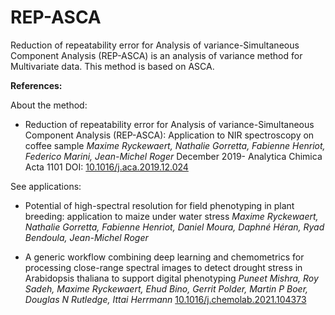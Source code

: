 # REP-ASCA
Reduction of repeatability error for Analysis of variance-Simultaneous Component Analysis (REP-ASCA) is an analysis of variance method for Multivariate data. This method is based on ASCA. 

**References:**

About the method: 

- Reduction of repeatability error for Analysis of variance-Simultaneous Component Analysis (REP-ASCA): Application to NIR spectroscopy on coffee sample
_Maxime Ryckewaert, Nathalie Gorretta, Fabienne Henriot, Federico Marini, Jean-Michel Roger_
December 2019- Analytica Chimica Acta 1101 DOI: [10.1016/j.aca.2019.12.024](https://doi.org/10.1016/j.aca.2019.12.024)



See applications: 
- Potential of high-spectral resolution for field phenotyping in plant breeding: application to maize under water stress
_Maxime Ryckewaert, Nathalie Gorretta, Fabienne Henriot, Daniel Moura, Daphné Héran, Ryad Bendoula, Jean-Michel Roger_

- A generic workflow combining deep learning and chemometrics for processing close-range spectral images to detect drought stress in Arabidopsis thaliana to support digital phenotyping
_Puneet Mishra, Roy Sadeh, Maxime Ryckewaert, Ehud Bino, Gerrit Polder, Martin P Boer, Douglas N Rutledge, Ittai Herrmann_
[10.1016/j.chemolab.2021.104373](https://doi.org/10.1016/j.chemolab.2021.104373)


